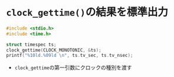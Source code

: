 # `clock_gettime()`の結果を標準出力

```c
#include <stdio.h>
#include <time.h>

struct timespec ts;
clock_gettime(CLOCK_MONOTONIC, &ts);
printf("%10ld.%09ld \n", ts.tv_sec, ts.tv_nsec);
```

- `clock_gettime`の第一引数にクロックの種別を渡す

